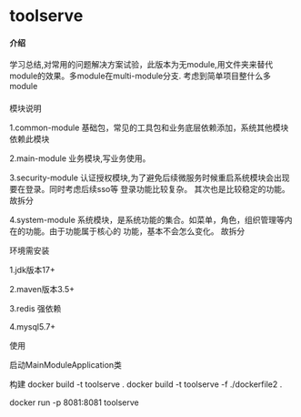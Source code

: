 # toolserve

#### 介绍

学习总结,对常用的问题解决方案试验，此版本为无module,用文件夹来替代module的效果。多module在multi-module分支.
考虑到简单项目整什么多module

####  

模块说明

1.common-module 基础包，常见的工具包和业务底层依赖添加，系统其他模块依赖此模块

2.main-module 业务模块,写业务使用。

3.security-module 认证授权模块,为了避免后续微服务时候重启系统模块会出现要在登录。同时考虑后续sso等
登录功能比较复杂。 其次也是比较稳定的功能。故拆分

4.system-module 系统模块，是系统功能的集合。如菜单，角色，组织管理等内在的功能。由于功能属于核心的
功能，基本不会怎么变化。 故拆分


环境需安装

1.jdk版本17+

2.maven版本3.5+

3.redis 强依赖

4.mysql5.7+

使用

启动MainModuleApplication类



构建
docker build -t toolserve  .
docker build -t toolserve -f ./dockerfile2 .

docker run -p 8081:8081 toolserve
